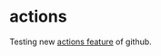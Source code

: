 # actions
Testing new <a href="https://github.com/features/actions" target="_blank">actions feature</a> of github.
